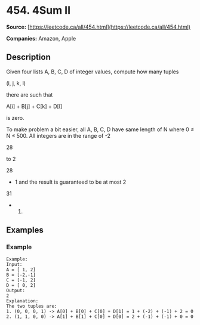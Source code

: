 # 454. 4Sum II

**Source:** [https://leetcode.ca/all/454.html](https://leetcode.ca/all/454.html)

**Companies:** Amazon, Apple

## Description

Given four lists A, B, C, D of integer values, compute how many tuples

(i, j, k,
        l)

there are such that

A[i] + B[j] + C[k] + D[l]

is zero.

To make problem a bit easier, all A, B, C, D have same length of N where 0 ≤ N ≤ 500.
        All integers are in the range of -2

28

to 2

28

- 1 and the result is
        guaranteed to be at most 2

31

- 1.

## Examples

### Example

```
Example:
Input:
A = [ 1, 2]
B = [-2,-1]
C = [-1, 2]
D = [ 0, 2]
Output:
2
Explanation:
The two tuples are:
1. (0, 0, 0, 1) -> A[0] + B[0] + C[0] + D[1] = 1 + (-2) + (-1) + 2 = 0
2. (1, 1, 0, 0) -> A[1] + B[1] + C[0] + D[0] = 2 + (-1) + (-1) + 0 = 0
```

